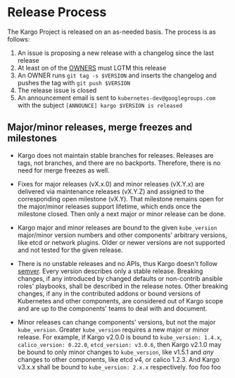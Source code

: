 # Release Process

The Kargo Project is released on an as-needed basis. The process is as follows:

1. An issue is proposing a new release with a changelog since the last release
2. At least on of the [OWNERS](OWNERS) must LGTM this release
3. An OWNER runs `git tag -s $VERSION` and inserts the changelog and pushes the tag with `git push $VERSION`
4. The release issue is closed
5. An announcement email is sent to `kubernetes-dev@googlegroups.com` with the subject `[ANNOUNCE] kargo $VERSION is released`

## Major/minor releases, merge freezes and milestones

* Kargo does not maintain stable branches for releases. Releases are tags, not
  branches, and there are no backports. Therefore, there is no need for merge
  freezes as well.

* Fixes for major releases (vX.x.0) and minor releases (vX.Y.x) are delivered
  via maintenance releases (vX.Y.Z) and assigned to the corresponding open
  milestone (vX.Y). That milestone remains open for the major/minor releases
  support lifetime, which ends once the milestone closed. Then only a next major
  or minor release can be done.

* Kargo major and minor releases are bound to the given ``kube_version`` major/minor
  version numbers and other components' arbitrary versions, like etcd or network plugins.
  Older or newer versions are not supported and not tested for the given release.

* There is no unstable releases and no APIs, thus Kargo doesn't follow
  [semver](http://semver.org/). Every version describes only a stable release.
  Breaking changes, if any introduced by changed defaults or non-contrib ansible roles'
  playbooks, shall be described in the release notes. Other breaking changes, if any in
  the contributed addons or bound versions of Kubernetes and other components, are
  considered out of Kargo scope and are up to the components' teams to deal with and
  document.

* Minor releases can change components' versions, but not the major ``kube_version``.
  Greater ``kube_version`` requires a new major or minor release. For example, if Kargo v2.0.0
  is bound to ``kube_version: 1.4.x``, ``calico_version: 0.22.0``, ``etcd_version: v3.0.6``,
  then Kargo v2.1.0 may be bound to only minor changes to ``kube_version``, like v1.5.1
  and *any* changes to other components, like etcd v4, or calico 1.2.3.
  And Kargo v3.x.x shall be bound to ``kube_version: 2.x.x`` respectively.
foo
foo
foo
